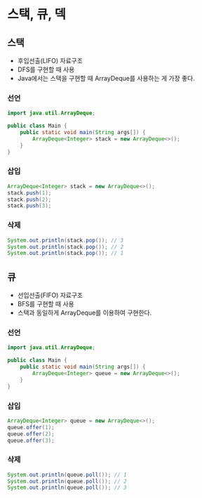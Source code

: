 # 스택, 큐, 덱

## 스택
- 후입선출(LIFO) 자료구조
- DFS를 구현할 때 사용
- Java에서는 스택을 구현할 때 ArrayDeque를 사용하는 게 가장 좋다.

### 선언
```java
import java.util.ArrayDeque;

public class Main {
    public static void main(String args[]) {
        ArrayDeque<Integer> stack = new ArrayDeque<>();
    }
}
```

### 삽입
```java
ArrayDeque<Integer> stack = new ArrayDeque<>();
stack.push(1);
stack.push(2);
stack.push(3);
```

### 삭제
```java
System.out.println(stack.pop()); // 3
System.out.println(stack.pop()); // 2
System.out.println(stack.pop()); // 1
```

## 큐
- 선입선출(FIFO) 자료구조
- BFS를 구현할 때 사용
- 스택과 동일하게 ArrayDeque를 이용하여 구현한다.

### 선언
```java
import java.util.ArrayDeque;

public class Main {
    public static void main(String args[]) {
        ArrayDeque<Integer> queue = new ArrayDeque<>();
    }
}
```

### 삽입
```java
ArrayDeque<Integer> queue = new ArrayDeque<>();
queue.offer(1);
queue.offer(2);
queue.offer(3);
```

### 삭제
```java
System.out.println(queue.poll()); // 1
System.out.println(queue.poll()); // 2
System.out.println(queue.poll()); // 3
```